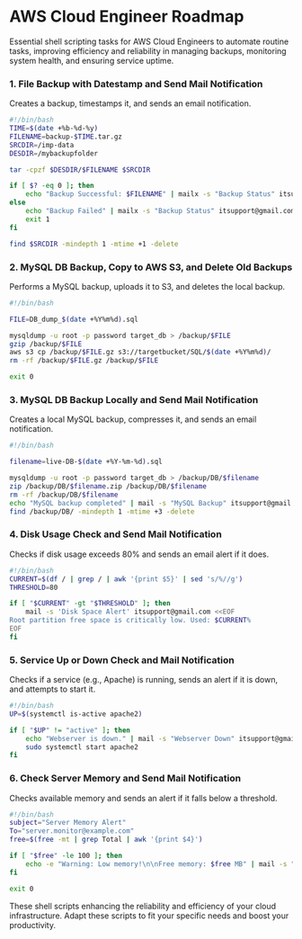 # AWS Cloud Engineer Roadmap

Essential shell scripting tasks for AWS Cloud Engineers to automate routine tasks, improving efficiency and reliability in managing backups, monitoring system health, and ensuring service uptime.

### 1. File Backup with Datestamp and Send Mail Notification

Creates a backup, timestamps it, and sends an email notification.

```bash
#!/bin/bash
TIME=$(date +%b-%d-%y)
FILENAME=backup-$TIME.tar.gz
SRCDIR=/imp-data
DESDIR=/mybackupfolder

tar -cpzf $DESDIR/$FILENAME $SRCDIR

if [ $? -eq 0 ]; then
    echo "Backup Successful: $FILENAME" | mailx -s "Backup Status" itsupport@gmail.com
else
    echo "Backup Failed" | mailx -s "Backup Status" itsupport@gmail.com
    exit 1
fi

find $SRCDIR -mindepth 1 -mtime +1 -delete
```

### 2. MySQL DB Backup, Copy to AWS S3, and Delete Old Backups

Performs a MySQL backup, uploads it to S3, and deletes the local backup.

```bash
#!/bin/bash

FILE=DB_dump_$(date +%Y%m%d).sql

mysqldump -u root -p password target_db > /backup/$FILE
gzip /backup/$FILE
aws s3 cp /backup/$FILE.gz s3://targetbucket/SQL/$(date +%Y%m%d)/
rm -rf /backup/$FILE.gz /backup/$FILE

exit 0
```

### 3. MySQL DB Backup Locally and Send Mail Notification

Creates a local MySQL backup, compresses it, and sends an email notification.

```bash
#!/bin/bash

filename=live-DB-$(date +%Y-%m-%d).sql

mysqldump -u root -p password target_db > /backup/DB/$filename
zip /backup/DB/$filename.zip /backup/DB/$filename
rm -rf /backup/DB/$filename
echo "MySQL backup completed" | mail -s "MySQL Backup" itsupport@gmail.com
find /backup/DB/ -mindepth 1 -mtime +3 -delete
```

### 4. Disk Usage Check and Send Mail Notification

Checks if disk usage exceeds 80% and sends an email alert if it does.

```bash
#!/bin/bash
CURRENT=$(df / | grep / | awk '{print $5}' | sed 's/%//g')
THRESHOLD=80

if [ "$CURRENT" -gt "$THRESHOLD" ]; then
    mail -s 'Disk Space Alert' itsupport@gmail.com <<EOF
Root partition free space is critically low. Used: $CURRENT%
EOF
fi
```

### 5. Service Up or Down Check and Mail Notification

Checks if a service (e.g., Apache) is running, sends an alert if it is down, and attempts to start it.

```bash
#!/bin/bash
UP=$(systemctl is-active apache2)

if [ "$UP" != "active" ]; then
    echo "Webserver is down." | mail -s "Webserver Down" itsupport@gmail.com
    sudo systemctl start apache2
fi
```

### 6. Check Server Memory and Send Mail Notification

Checks available memory and sends an alert if it falls below a threshold.

```bash
#!/bin/bash
subject="Server Memory Alert"
To="server.monitor@example.com"
free=$(free -mt | grep Total | awk '{print $4}')

if [ "$free" -le 100 ]; then
    echo -e "Warning: Low memory!\n\nFree memory: $free MB" | mail -s "$subject" $To
fi

exit 0
```

These shell scripts enhancing the reliability and efficiency of your cloud infrastructure. Adapt these scripts to fit your specific needs and boost your productivity.